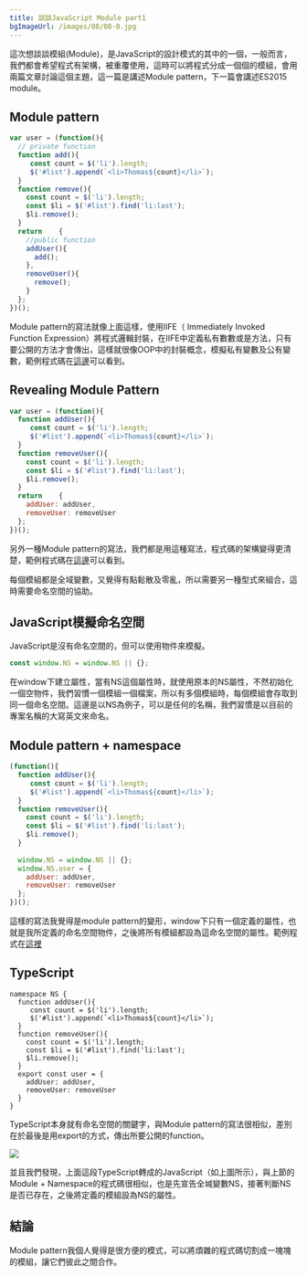 ```yaml
---
title: 談談JavaScript Module part1
bgImageUrl: /images/08/08-0.jpg
---
```


這次想談談模組(Module)，是JavaScript的設計模式的其中的一個，一般而言，我們都會希望程式有架構，被重覆使用，這時可以將程式分成一個個的模組，會用兩篇文章討論這個主題，這一篇是講述Module pattern，下一篇會講述ES2015 module。

## Module pattern

```javascript
var user = (function(){
  // private function
  function add(){
     const count = $('li').length;
     $('#list').append(`<li>Thomas${count}</li>`);
  }
  function remove(){
    const count = $('li').length;
    const $li = $('#list').find('li:last');
    $li.remove();
  }
  return    {
    //public function
    addUser(){
      add();
    },
    removeUser(){
      remove();
    }
  };
})();
```

Module pattern的寫法就像上面這樣，使用IIFE（ Immediately Invoked Function Expression）將程式邏輯封裝，在IIFE中定義私有數數或是方法，只有要公開的方法才會傳出，這樣就很像OOP中的封裝概念，模擬私有變數及公有變數，範例程式碼在[這邊](https://jsfiddle.net/thomascsd/b354wuoz/35/)可以看到。

## Revealing Module Pattern

```javascript
var user = (function(){
  function addUser(){
     const count = $('li').length;
     $('#list').append(`<li>Thomas${count}</li>`);
  }
  function removeUser(){
    const count = $('li').length;
    const $li = $('#list').find('li:last');
    $li.remove();
  }
  return    {
    addUser: addUser,
    removeUser: removeUser
  };
})();
```

另外一種Module pattern的寫法，我們都是用這種寫法，程式碼的架構變得更清楚，範例程式碼在[這邊](https://jsfiddle.net/thomascsd/r2pm4cj1/)可以看到。

每個模組都是全域變數，又覺得有點鬆散及零亂，所以需要另一種型式來組合，這時需要命名空間的協助。

## JavaScript模擬命名空間

JavaScript是沒有命名空間的，但可以使用物件來模擬。

```javascript
const window.NS = window.NS || {};
```

在window下建立屬性，當有NS這個屬性時，就使用原本的NS屬性，不然初始化一個空物件，我們習慣一個模組一個檔案，所以有多個模組時，每個模組會存取到同一個命名空間。這邊是以NS為例子，可以是任何的名稱，我們習慣是以目前的專案名稱的大寫英文來命名。

## Module pattern + namespace

```javascript
(function(){
  function addUser(){
     const count = $('li').length;
     $('#list').append(`<li>Thomas${count}</li>`);
  }
  function removeUser(){
    const count = $('li').length;
    const $li = $('#list').find('li:last');
    $li.remove();
  }
  
  window.NS = window.NS || {};
  window.NS.user = {
    addUser: addUser,
    removeUser: removeUser
  };
})();
```

這樣的寫法我覺得是module pattern的變形，window下只有一個定義的屬性，也就是我所定義的命名空間物件，之後將所有模組都設為這命名空間的屬性。範例程式在[這裡](https://jsfiddle.net/thomascsd/g6h8wza1/6/)

## TypeScript

```'typescript
namespace NS {
  function addUser(){
     const count = $('li').length;
     $('#list').append(`<li>Thomas${count}</li>`);
  }
  function removeUser(){
    const count = $('li').length;
    const $li = $('#list').find('li:last');
    $li.remove();
  }
  export const user = {
    addUser: addUser,
    removeUser: removeUser  
  }
}

```

TypeScript本身就有命名空間的關鍵字，與Module pattern的寫法很相似，差別在於最後是用export的方式，傳出所要公開的function。

<img class="img-responsive" src="/images/08/08-1.png">

並且我們發現，上面這段TypeScript轉成的JavaScript（如上圖所示），與上節的Module + Namespace的程式碼很相似，也是先宣告全堿變數NS，接著判斷NS是否已存在，之後將定義的模組設為NS的屬性。

## 結論

Module pattern我個人覺得是很方便的模式，可以將煩雜的程式碼切割成一塊塊的模組，讓它們彼此之間合作。



